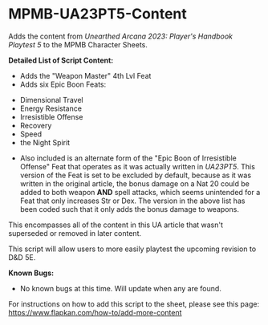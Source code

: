 # MPMB-UA23PT5-Content
Adds the content from *Unearthed Arcana 2023: Player's Handbook Playtest 5* to the MPMB Character Sheets.

**Detailed List of Script Content:**
- Adds the "Weapon Master" 4th Lvl Feat
- Adds six Epic Boon Feats:
* Dimensional Travel
* Energy Resistance
* Irresistible Offense
* Recovery
* Speed
* the Night Spirit
- Also included is an alternate form of the "Epic Boon of Irresistible Offense" Feat that operates as it was actually written in *UA23PT5*. This version of the Feat is set to be excluded by default, because as it was written in the original article, the bonus damage on a Nat 20 could be added to both weapon **AND** spell attacks, which seems unintended for a Feat that only increases Str or Dex. The version in the above list has been coded such that it only adds the bonus damage to weapons.

This encompasses all of the content in this UA article that wasn't superseded or removed in later content.

This script will allow users to more easily playtest the upcoming revision to D&D 5E.

**Known Bugs:**
- No known bugs at this time. Will update when any are found.

For instructions on how to add this script to the sheet, please see this page: https://www.flapkan.com/how-to/add-more-content
